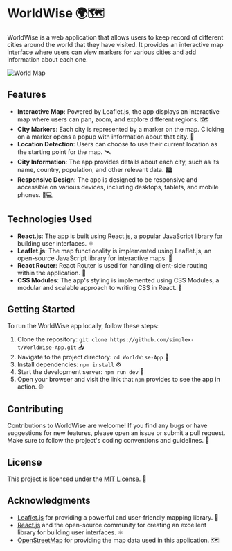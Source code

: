 # WorldWise 🌍🗺️

WorldWise is a web application that allows users to keep record of different cities around the world that they have visited. It provides an interactive map interface where users can view markers for various cities and add information about each one.

![World Map](https://i.imgur.com/YYUXyVq.png)

## Features

-   **Interactive Map**: Powered by Leaflet.js, the app displays an interactive map where users can pan, zoom, and explore different regions. 🗺️
-   **City Markers**: Each city is represented by a marker on the map. Clicking on a marker opens a popup with information about that city. 📍
-   **Location Detection**: Users can choose to use their current location as the starting point for the map. 🛰️
-   **City Information**: The app provides details about each city, such as its name, country, population, and other relevant data. 🏙️
-   **Responsive Design**: The app is designed to be responsive and accessible on various devices, including desktops, tablets, and mobile phones. 📱💻

## Technologies Used

-   **React.js**: The app is built using React.js, a popular JavaScript library for building user interfaces. ⚛️
-   **Leaflet.js**: The map functionality is implemented using Leaflet.js, an open-source JavaScript library for interactive maps. 🍃
-   **React Router**: React Router is used for handling client-side routing within the application. 🚦
-   **CSS Modules**: The app's styling is implemented using CSS Modules, a modular and scalable approach to writing CSS in React. 🎨

## Getting Started

To run the WorldWise app locally, follow these steps:

1. Clone the repository: `git clone https://github.com/simplex-t/WorldWise-App.git` 📥
2. Navigate to the project directory: `cd WorldWise-App` 📂
3. Install dependencies: `npm install` ⚙️
4. Start the development server: `npm run dev` 🚀
5. Open your browser and visit the link that `npm` provides to see the app in action. 🌐

## Contributing

Contributions to WorldWise are welcome! If you find any bugs or have suggestions for new features, please open an issue or submit a pull request. Make sure to follow the project's coding conventions and guidelines. 🤝

## License

This project is licensed under the [MIT License](LICENSE). 📄

## Acknowledgments

-   [Leaflet.js](https://leafletjs.com/) for providing a powerful and user-friendly mapping library. 🍃
-   [React.js](https://reactjs.org/) and the open-source community for creating an excellent library for building user interfaces. ⚛️
-   [OpenStreetMap](https://www.openstreetmap.org/) for providing the map data used in this application. 🗺️
